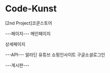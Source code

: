 # Code-Kunst
[2nd Project]코쿤스토어

---페이지---
메인페이지


상세페이지



---API---
알라딘
유튜브
쇼핑인사이트
구글소셜로그인



---게시판---


